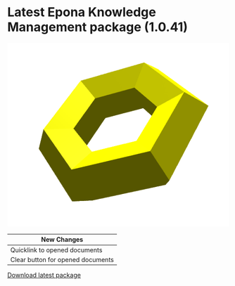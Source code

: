 # Latest Epona Knowledge Management package (1.0.41)

![](../torus.png)

|New Changes|
--- |
|Quicklink to opened documents|
|Clear button for opened documents|

[Download latest package](https://download.eponalegal.com/s/5mdhN6WMEGIxYkdB/en_US?dir=%2FKMS%2F1.0.41&node-id=38369)
